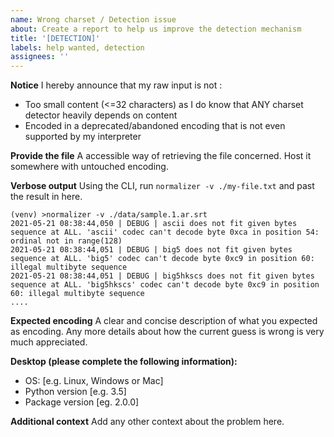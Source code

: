 ```yaml
---
name: Wrong charset / Detection issue
about: Create a report to help us improve the detection mechanism
title: '[DETECTION]'
labels: help wanted, detection
assignees: ''
---
```


**Notice**
I hereby announce that my raw input is not :

- Too small content (<=32 characters) as I do know that ANY charset detector heavily depends on content
- Encoded in a deprecated/abandoned encoding that is not even supported by my interpreter

**Provide the file**
A accessible way of retrieving the file concerned. Host it somewhere with untouched encoding.

**Verbose output**
Using the CLI, run `normalizer -v ./my-file.txt` and past the result in here.

```
(venv) >normalizer -v ./data/sample.1.ar.srt
2021-05-21 08:38:44,050 | DEBUG | ascii does not fit given bytes sequence at ALL. 'ascii' codec can't decode byte 0xca in position 54: ordinal not in range(128)
2021-05-21 08:38:44,051 | DEBUG | big5 does not fit given bytes sequence at ALL. 'big5' codec can't decode byte 0xc9 in position 60: illegal multibyte sequence
2021-05-21 08:38:44,051 | DEBUG | big5hkscs does not fit given bytes sequence at ALL. 'big5hkscs' codec can't decode byte 0xc9 in position 60: illegal multibyte sequence
....
```

**Expected encoding**
A clear and concise description of what you expected as encoding. Any more details about how the current guess is wrong
is very much appreciated.

**Desktop (please complete the following information):**

- OS: [e.g. Linux, Windows or Mac]
- Python version [e.g. 3.5]
- Package version [eg. 2.0.0]

**Additional context**
Add any other context about the problem here.
